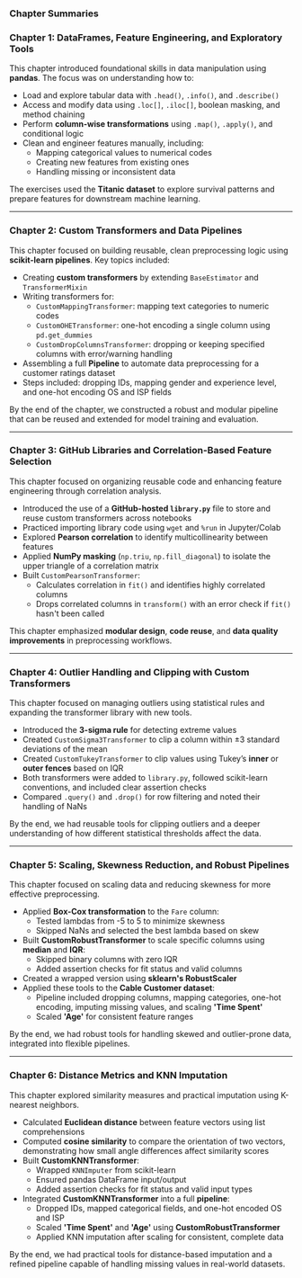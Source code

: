 ### Chapter Summaries

### Chapter 1: DataFrames, Feature Engineering, and Exploratory Tools

This chapter introduced foundational skills in data manipulation using **pandas**. The focus was on understanding how to:

- Load and explore tabular data with `.head()`, `.info()`, and `.describe()`
- Access and modify data using `.loc[]`, `.iloc[]`, boolean masking, and method chaining
- Perform **column-wise transformations** using `.map()`, `.apply()`, and conditional logic
- Clean and engineer features manually, including:
  - Mapping categorical values to numerical codes
  - Creating new features from existing ones
  - Handling missing or inconsistent data

The exercises used the **Titanic dataset** to explore survival patterns and prepare features for downstream machine learning.

---

### Chapter 2: Custom Transformers and Data Pipelines

This chapter focused on building reusable, clean preprocessing logic using **scikit-learn pipelines**. Key topics included:

- Creating **custom transformers** by extending `BaseEstimator` and `TransformerMixin`
- Writing transformers for:
  - `CustomMappingTransformer`: mapping text categories to numeric codes
  - `CustomOHETransformer`: one-hot encoding a single column using `pd.get_dummies`
  - `CustomDropColumnsTransformer`: dropping or keeping specified columns with error/warning handling
- Assembling a full **Pipeline** to automate data preprocessing for a customer ratings dataset
- Steps included: dropping IDs, mapping gender and experience level, and one-hot encoding OS and ISP fields

By the end of the chapter, we constructed a robust and modular pipeline that can be reused and extended for model training and evaluation.

---

### Chapter 3: GitHub Libraries and Correlation-Based Feature Selection

This chapter focused on organizing reusable code and enhancing feature engineering through correlation analysis.

- Introduced the use of a **GitHub-hosted `library.py`** file to store and reuse custom transformers across notebooks
- Practiced importing library code using `wget` and `%run` in Jupyter/Colab
- Explored **Pearson correlation** to identify multicollinearity between features
- Applied **NumPy masking** (`np.triu`, `np.fill_diagonal`) to isolate the upper triangle of a correlation matrix
- Built `CustomPearsonTransformer`:
  - Calculates correlation in `fit()` and identifies highly correlated columns
  - Drops correlated columns in `transform()` with an error check if `fit()` hasn't been called

This chapter emphasized **modular design**, **code reuse**, and **data quality improvements** in preprocessing workflows.

---

### Chapter 4: Outlier Handling and Clipping with Custom Transformers

This chapter focused on managing outliers using statistical rules and expanding the transformer library with new tools.

- Introduced the **3-sigma rule** for detecting extreme values
- Created `CustomSigma3Transformer` to clip a column within ±3 standard deviations of the mean
- Created `CustomTukeyTransformer` to clip values using Tukey’s **inner** or **outer fences** based on IQR
- Both transformers were added to `library.py`, followed scikit-learn conventions, and included clear assertion checks
- Compared `.query()` and `.drop()` for row filtering and noted their handling of NaNs

By the end, we had reusable tools for clipping outliers and a deeper understanding of how different statistical thresholds affect the data.

---

### Chapter 5: Scaling, Skewness Reduction, and Robust Pipelines

This chapter focused on scaling data and reducing skewness for more effective preprocessing.

- Applied **Box-Cox transformation** to the `Fare` column:
  - Tested lambdas from -5 to 5 to minimize skewness
  - Skipped NaNs and selected the best lambda based on skew
- Built **CustomRobustTransformer** to scale specific columns using **median** and **IQR**:
  - Skipped binary columns with zero IQR
  - Added assertion checks for fit status and valid columns
- Created a wrapped version using **sklearn's RobustScaler**
- Applied these tools to the **Cable Customer dataset**:
  - Pipeline included dropping columns, mapping categories, one-hot encoding, imputing missing values, and scaling **'Time Spent'**
  - Scaled **'Age'** for consistent feature ranges

By the end, we had robust tools for handling skewed and outlier-prone data, integrated into flexible pipelines.

---

### Chapter 6: Distance Metrics and KNN Imputation

This chapter explored similarity measures and practical imputation using K-nearest neighbors.

- Calculated **Euclidean distance** between feature vectors using list comprehensions
- Computed **cosine similarity** to compare the orientation of two vectors, demonstrating how small angle differences affect similarity scores
- Built **CustomKNNTransformer**:
  - Wrapped `KNNImputer` from scikit-learn
  - Ensured pandas DataFrame input/output
  - Added assertion checks for fit status and valid input types
- Integrated **CustomKNNTransformer** into a full **pipeline**:
  - Dropped IDs, mapped categorical fields, and one-hot encoded OS and ISP
  - Scaled **'Time Spent'** and **'Age'** using **CustomRobustTransformer**
  - Applied KNN imputation after scaling for consistent, complete data

By the end, we had practical tools for distance-based imputation and a refined pipeline capable of handling missing values in real-world datasets.
